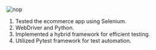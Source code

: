 ![nop](https://github.com/Prateek053/ecommerceapp/assets/169148312/a1304c2a-14bb-4995-8980-f4080e873f7b)

1. Tested the ecommerce app using Selenium.
2. WebDriver and Python.
3. Implemented a hybrid framework for efficient testing.
4. Utilized Pytest framework for test automation.
